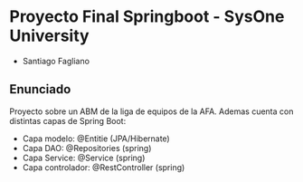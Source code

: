 # Proyecto Final Springboot - SysOne University

- Santiago Fagliano

## Enunciado

Proyecto sobre un ABM de la liga de equipos de la AFA. Ademas cuenta con distintas capas de Spring Boot:

- Capa modelo:
  @Entitie (JPA/Hibernate)
- Capa DAO:
  @Repositories (spring)
- Capa Service:
  @Service (spring)
- Capa controlador:
  @RestController (spring)